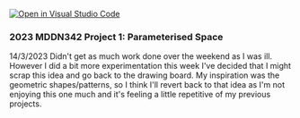[![Open in Visual Studio Code](https://classroom.github.com/assets/open-in-vscode-c66648af7eb3fe8bc4f294546bfd86ef473780cde1dea487d3c4ff354943c9ae.svg)](https://classroom.github.com/online_ide?assignment_repo_id=10300842&assignment_repo_type=AssignmentRepo)
### 2023 MDDN342 Project 1: Parameterised Space

14/3/2023
Didn't get as much work done over the weekend as I was ill. However I did a bit more experimentation this week I've decided that I might scrap this idea and go back to the drawing board. My inspiration was the geometric shapes/patterns, so I think I'll revert back to that idea as I'm not enjoying this one much and it's feeling a little repetitive of my previous projects.